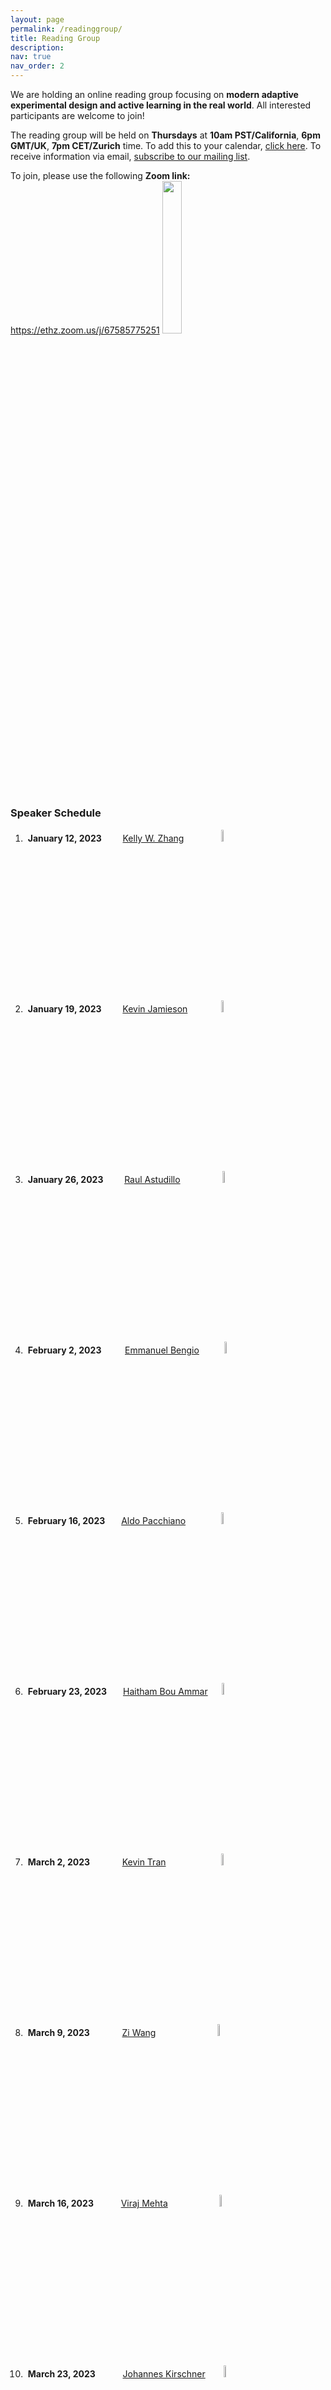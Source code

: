 ```yaml
---
layout: page
permalink: /readinggroup/
title: Reading Group
description:
nav: true
nav_order: 2
---
```


<p style="margin-bottom: 3mm">We are holding an online reading group focusing on <strong>modern adaptive experimental design and active learning in the real world</strong>. All interested participants are welcome to join!</p>
<p style="margin-bottom: 3mm">The reading group will be held on <strong>Thursdays</strong> at <strong>10am PST/California</strong>, <strong>6pm GMT/UK</strong>, <strong>7pm CET/Zurich</strong> time. To add this to your calendar, <a href="https://calendar.google.com/calendar/u/0?cid=Mzg1OTc3M2I0MmJjNDIyNGQxZjE2MDA0ZWQ3OGUzNzlhOGViNzdlM2JiMmQ1NmFlYmZkZTU5M2RkOTVhYTEwN0Bncm91cC5jYWxlbmRhci5nb29nbGUuY29t">click here</a>. To receive information via email, <a href="https://forms.gle/Ex1ut4YfL8E3qt7W6">subscribe to our mailing list</a>.</p>
<p style="margin-bottom: 7mm">To join, please use the following <strong>Zoom link:</strong> <a href="https://ethz.zoom.us/j/67585775251">https://ethz.zoom.us/j/67585775251</a> <img src="../assets/img/zoompass.png" alt="" width="25%"></p>

### Speaker Schedule

1. &nbsp;**January 12, 2023** &emsp;&nbsp;&nbsp;&nbsp; [Kelly W. Zhang](https://kellywzhang.github.io/)
    &emsp;&emsp;&emsp;&emsp;<img src="../assets/img/speaker-circles/kelly.png" alt="" width="7%">
2. &nbsp;**January 19, 2023** &emsp;&nbsp;&nbsp;&nbsp; [Kevin Jamieson](https://homes.cs.washington.edu/~jamieson/)
    &emsp;&emsp;&emsp;&nbsp;&nbsp;<img src="../assets/img/speaker-circles/kevin_j.png" alt="" width="7%">
3. &nbsp;**January 26, 2023** &emsp;&nbsp;&nbsp;&nbsp; [Raul Astudillo](https://raulastudillo.netlify.app/)
    &emsp;&emsp;&emsp;&emsp;&nbsp;&nbsp;<img src="../assets/img/speaker-circles/raul.png" alt="" width="7%">
4. &nbsp;**February 2, 2023** &emsp;&nbsp;&nbsp;&nbsp;&nbsp; [Emmanuel Bengio](https://folinoid.com/)
    &emsp;&emsp;&nbsp;&nbsp;<img src="../assets/img/speaker-circles/emmanuel.png" alt="" width="7%">
5. &nbsp;**February 16, 2023** &emsp;&nbsp; [Aldo Pacchiano](https://www.aldopacchiano.ai/)
    &emsp;&emsp;&emsp;&ensp;&nbsp;<img src="../assets/img/speaker-circles/aldo.png" alt="" width="7%">
6. &nbsp;**February 23, 2023** &emsp;&nbsp; [Haitham Bou Ammar](http://bouammar.com/)
    &emsp;&nbsp;<img src="../assets/img/speaker-circles/haitham.png" alt="" width="7%">
7. &nbsp;**March 2, 2023** &emsp;&emsp;&nbsp;&nbsp;&nbsp;&nbsp; [Kevin Tran](https://ktran9891.github.io/)
    &emsp;&emsp;&emsp;&emsp;&emsp;&ensp;&nbsp;&nbsp;<img src="../assets/img/speaker-circles/kevin_t.png" alt="" width="7%">
8. &nbsp;**March 9, 2023** &emsp;&emsp;&nbsp;&nbsp;&nbsp;&nbsp; [Zi Wang](https://ziw.mit.edu/)
    &emsp;&emsp;&emsp;&emsp;&emsp;&emsp;&ensp;&nbsp;<img src="../assets/img/speaker-circles/zi.png" alt="" width="7%">
9. &nbsp;**March 16, 2023** &emsp;&emsp;&nbsp;&nbsp; [Viraj Mehta](https://virajm.com/)
    &emsp;&emsp;&emsp;&emsp;&emsp;&nbsp;&nbsp;<img src="../assets/img/speaker-circles/viraj.png" alt="" width="7%">
10. &nbsp;**March 23, 2023** &emsp;&emsp;&nbsp;&nbsp; [Johannes Kirschner](https://johannes-kirschner.de/)
    &emsp;&ensp;&nbsp;<img src="../assets/img/speaker-circles/johannes.png" alt="" width="7%">

<div style="margin-bottom: 7mm;"></div>
### Next Talk
<div style="margin-bottom: 5mm;"></div>

<img src="../assets/img/speaker-circles/zi.png" alt="" width="15%"> &emsp;
[Zi Wang](https://ziw.mit.edu/), &nbsp; **March 9, 2023**

**Title:** Experimental Design and Domain Expertise: The Essential Ingredients for Robot Learning

**Abstract:** Artificial intelligence researchers have long sought to embed learning abilities in robotic systems. We identify three stages of developing intelligent agents: (1) prior engineering, where knowledge is built in by experts; (2) skill learning by experimenting; and (3) adaptation to new situations. We demonstrate examples of these stages on complex long-horizon robot manipulation tasks. In particular, we show how data efficient learning can be enabled by combining domain expertise and experimental design. Finally, we discuss the Bayesian alignment problem, which is how to align Bayesian priors in intelligent systems with expert beliefs, so that we can better understand and control the behaviors of these systems.

**Relevant Papers:**
- [Learning compositional models of robot skills for task and motion planning](https://arxiv.org/abs/2006.06444)
- [Pre-trained Gaussian processes for Bayesian optimization](https://arxiv.org/abs/2109.08215)

**Bio:** Zi Wang is a research scientist at Google Research, Brain Team. Her research focuses on probabilistic methods for decision making, including problems such as Bayesian optimization, active learning and robot learning. Zi obtained her Ph.D. in computer science from Massachusetts Institute of Technology in 2020, where she was awarded MIT Graduate Women of Excellence, Rising Stars in EECS, and RSS Pioneers.

<div style="margin-bottom: 7mm;"></div>
### Past Talks
<div style="margin-bottom: 5mm;"></div>

<img src="../assets/img/speaker-circles/kevin_t.png" alt="" width="15%"> &emsp;
[Kevin Tran](https://ktran9891.github.io/), &nbsp; **March 2, 2023**

**Title:** Active materials discovery for sustainable energy storage

**Abstract:** We may be able to slow the effects of climate change by transitioning from fossil fuels to solar energy, but solar energy’s inconsistent availability makes implementation difficult. This could be addressed by storing the energy in solar fuels, which are fuels created from solar energy, CO₂, and H₂O. Unfortunately, solar fuels are hindered by insufficiently mature material technologies. In this talk, we discuss two past studies where we used active learning to discover catalysts for solar fuel production. We then review several other examples of active learning in the materials informatics community. We end by discussing open issues with active learning in the materials informatics community.

**Relevant Papers:**
- [Computational catalyst discovery: Active classification through myopic multiscale sampling](https://aip.scitation.org/doi/full/10.1063/5.0044989)
- [Toward autonomous materials research: Recent progress and future challenges](https://aip.scitation.org/doi/10.1063/5.0076324)

**Bio:** Kevin Tran is a senior research scientist at Toyota Research Institute (TRI). He works on accelerated materials design and discovery in TRI's Energy & Materials division. His work focuses on developing methods to improve the rate at which we can advance technologies for sustainable energy storage, which often manifests in the form of modeling and automated decision making. Kevin also has experience in software development, process engineering, and biomedical engineering. He received his PhD in chemical engineering at Carnegie Mellon University with Zachary Ulissi, and his bachelor's in chemical engineering at the University of Delaware with Babatunde Ogunnaike.

<img src="../assets/img/speaker-circles/haitham.png" alt="" width="15%"> &emsp;
[Haitham Bou Ammar](http://bouammar.com/), &nbsp; **February 23, 2023**

**Title:** Combinatorial Bayesian Optimisation with Applications to Antibody discovery and Logic Synthesis EDA

**Abstract:** Many critical emerging real-world problems are instances of combinatorial optimisation with an expensive-to-evaluate (non-linear) black-box objective. Examples are widespread, including machine learning, robotics, medicine and chip design scenarios. In those cases, standard combinatorial solvers, e.g., simulated annealing and genetic algorithms, face difficulties due to the high-sample complexity associated with their heuristics. In this talk, we will elaborate on new combinatorial solvers that extend Bayesian optimisation to discrete spaces and can handle expensive-to-evaluate (non-linear) black-box objectives. We detail Gaussian process kernels that operate in combinatorial spaces and illustrate effective acquisition optimisation techniques over discrete domains. We then apply such solutions to two real-world use cases from antibody design and logic synthesis EDA. Our results demonstrate effective solutions leading us to rank 1 in the EPFL logic synthesis benchmark in 2022.

**Relevant Papers:**
- [Toward real-world automated antibody design with combinatorial Bayesian optimization](https://www.cell.com/cell-reports-methods/pdf/S2667-2375(22)00276-4.pdf)
- [BOiLS: Bayesian Optimisation for Logic Synthesis](https://arxiv.org/abs/2111.06178)

**Bio:** Haitham Bou-Ammar leads the reinforcement learning team at Huawei technologies Research and Development UK and is an Honorary Lecturer at UCL. His primary research interests lie in the field of statistical machine learning and artificial intelligence, focusing on Bayesian optimisation, probabilistic modeling, and reinforcement learning. He is also interested in learning using massive amounts of data over extended time horizons – a property common to "Big-Data" problems. His research also spans different areas of control theory, nonlinear dynamical systems, social networks, and distributed optimisation.

<img src="../assets/img/speaker-circles/aldo.png" alt="" width="15%"> &emsp;
[Aldo Pacchiano](https://www.aldopacchiano.ai/), &nbsp; **February 16, 2023**

**Title:** RLHF: Reinforcement Learning with Once-per-Episode Feedback

**Abstract:** Despite Reinforcement learning's remarkable success in several application and simulation domains, research in the field has barely ventured beyond the typical modeling assumptions underlying the MDP formalism. In this work we aim to reimagine the way in which rewards are produced by moving away from the typical setting of per-step Markovian rewards to a model that instead produces a binary score acting at the trajectory level. While this is an extreme test case for theory, it is also arguably more representative of real-world applications than the traditional requirement in RL practice that the learner receive feedback at every time step. Indeed, in many real-world applications of reinforcement learning, such as self-driving cars, and robotics, it is easier for a human labeler to evaluate whether a learner's complete trajectory was either "good" or "bad," but harder to provide a reward signal at each step. To show that learning is possible in this more challenging setting, we study the case where trajectory labels are generated by an unknown parametric model and provide a statistically and computationally efficient algorithm that achieves sub-linear regret. We will also comment on how to extend these results to the dueling setting where a human labeler decides which one of two trajectories is better.

**Relevant Papers:**
- [On the Theory of Reinforcement Learning with Once-per-Episode Feedback](https://arxiv.org/abs/2105.14363)
- [Dueling RL: Reinforcement Learning with Trajectory Preferences](https://arxiv.org/abs/2111.04850)

**Bio:** Aldo is a Postdoctoral Researcher at Microsoft Research NYC. He obtained his PhD at UC Berkeley where he was advised by Peter Bartlett and Michael Jordan. His research lies in the areas of Reinforcement Learning, Online Learning, Bandits and Algorithmic Fairness. He is particularly interested in furthering our statistical understanding of learning phenomena in adaptive environments and use these theoretical insights and techniques to design efficient and safe algorithms for scientific, engineering, and large-scale societal applications.

<img src="../assets/img/speaker-circles/emmanuel.png" alt="" width="15%"> &emsp;
[Emmanuel Bengio](https://folinoid.com/), &nbsp; **February 2, 2023**

**Title:** Introduction to GFlowNet

**Abstract:** GFlowNet, short for Generative Flow Network, is a new generative modeling framework which we think is particularly suited for discrete, combinatorial objects. The idea behind GFN is to estimate (graph-theoretic) flows in a directed acyclic network. The network represents all possible ways of constructing an object, and so knowing the flow gives us a policy which we can follow to sequentially construct objects in an energy-based fashion (i.e., objects are drawn proportionally to some quantity, like a reward or unnormalized density). In this talk I’ll present the framework, the intuition behind it, some nice properties it has, some cool things we can do with it and some really cool avenues for future work such as drug discovery.

**Relevant Papers:**
- [Flow Network based Generative Models for Non-Iterative Diverse Candidate Generation](https://arxiv.org/abs/2106.04399)
- [Multi-Objective GFlowNets](https://arxiv.org/abs/2210.12765)
- [Colab Notebook](http://colab.research.google.com/drive/1fUMwgu2OhYpQagpzU5mhe9_Esib3Q2VR)

**Bio:** Emmanuel Bengio is an ML Scientist at Recursion, working on the intersection of GFlowNets and de-novo drug design. He did his PhD under Joelle Pineau and Doina Precup at McGill/Mila, focusing on understanding generalization in deep RL.

<img src="../assets/img/speaker-circles/raul.png" alt="" width="15%"> &emsp;
[Raul Astudillo](https://raulastudillo.netlify.app/), &nbsp; **January 26, 2023**

**Title:** Composite Bayesian Optimization for Efficient and Scalable Adaptive Experimentation


[![IMAGE ALT TEXT](http://img.youtube.com/vi/suyiOz4uPPo/0.jpg)](http://www.youtube.com/watch?v=suyiOz4uPPo "Raul Astudillo")
<!--<a href="http://www.youtube.com/watch?v=suyiOz4uPPo"><img src="http://img.youtube.com/vi/suyiOz4uPPo/0.jpg" alt="Raul Astudillo" width="60%"></a>-->

**Abstract:** Experimentation is ubiquitous in science and a key driver of human progress. Many experimentation tasks can be cast as optimization problems with expensive or time-consuming to evaluate objective functions. Bayesian optimization has emerged as a powerful tool for tackling such problems. However, many experimentation tasks arising in high-stakes applications such as materials design and drug discovery are out of the reach of standard approaches. In this talk, I will describe recent advances that aim to address this challenge. In particular, I will focus on how the composite structure of many experimentation tasks can be exploited to improve the efficiency and scalability of Bayesian optimization methods. Finally, I will provide directions for future research toward a general framework for efficient end-to-end adaptive experimental design in complex settings.

**Relevant Papers:**
- [Bayesian Optimization of Function Networks](https://arxiv.org/abs/2112.15311)
- [Thinking inside the box: A tutorial on grey-box Bayesian optimization](https://arxiv.org/abs/2201.00272)
- [Preference Exploration for Efficient Bayesian Optimization with Multiple Outcomes](https://arxiv.org/abs/2203.11382)

**Bio:** Raul is a Postdoctoral Scholar in the Department of Computing and Mathematical Sciences at Caltech, hosted by Professor Yisong Yue. He obtained his Ph.D. in Operations Research and Information Engineering from Cornell University, working under the supervision of Professor Peter Frazier. Before that, he completed the undergraduate program in Mathematics offered jointly by the University of Guanajuato and the Center for Research in Mathematics in Mexico. In 2021, he was a Visiting Researcher at Meta within the Adaptive Experimentation team led by Eytan Bakshy. Raul's research interests lie at the intersection between operations research and machine learning, with an emphasis on Bayesian methods for efficient sequential data collection. His work combines principled decision-theoretic foundations with sophisticated machine learning tools to develop frameworks for adaptive experimentation in robotics, materials design, cellular agriculture, and other scientific applications.

<div style="margin-bottom: 10mm;"></div>

<img src="../assets/img/speaker-circles/kevin_j.png" alt="" width="15%"> &emsp;
[Kevin Jamieson](https://homes.cs.washington.edu/~jamieson/), &nbsp; **January 19, 2023**

**Title:** Lessons learned in deploying bandit algorithms

[![IMAGE ALT TEXT](http://img.youtube.com/vi/RM4oIVd85Nk/0.jpg)](http://www.youtube.com/watch?v=RM4oIVd85Nk "Kevin Jamieson")

**Abstract:** Bandit algorithms, and adaptive experimentation more generally, promise the same statistically significant guarantees as, say, non-adaptive A/B testing, but require far fewer trials which results in a savings in time and money. However, such promises hold only under assumptions that rarely hold in practice, and for algorithms that may require unrealistic data interaction patterns. This talk explores this tension through two case studies in deploying state of the art algorithms to a large online experimentation platform and a robotics application in an industrial setting. Problems will be discussed, sensible solutions will be proposed, and opinions will be offered.

**Relevant Papers:**
- [Instance-optimal PAC Algorithms for Contextual Bandits](https://arxiv.org/abs/2207.02357)
- [A Bandit Approach to Multiple Testing with False Discovery Control](https://arxiv.org/abs/1809.02235)

**Bio:** Kevin Jamieson is an Assistant Professor in the <a href="http://cs.washington.edu/">Paul G. Allen School of Computer Science & Engineering</a> at the University of Washington and is the Guestrin Endowed Professor in Artificial Intelligence and Machine Learning. He received his B.S. from the University of Washington, his M.S. from Columbia University, and his Ph.D. In 2015 from the University of Wisconsin - Madison under the advisement of <a href="http://nowak.ece.wisc.edu/">Robert Nowak</a>, all in electrical engineering. He returned to the University of Washington as faculty in 2017 after a postdoc in the <a href="https://amplab.cs.berkeley.edu/">AMP lab</a> at the University of California, Berkeley working with <a href="https://people.eecs.berkeley.edu/~brecht/">Benjamin Recht</a>. Jamieson's work has been recognized by an NSF CAREER award and Amazon Faculty Research award. Jamieson’s research explores how to leverage already-collected data to inform what future measurements to make next, in a closed loop.

<div style="margin-bottom: 10mm;"></div>

<img src="../assets/img/speaker-circles/kelly.png" alt="" width="15%"> &emsp;
[Kelly W. Zhang](https://kellywzhang.github.io/), &nbsp; **January 12, 2023**

**Title:** Inference after Adaptive Sampling for Longitudinal Data

[![IMAGE ALT TEXT](http://img.youtube.com/vi/o3Hw6BCySXY/0.jpg)](http://www.youtube.com/watch?v=o3Hw6BCySXY "Kelly W. Zhang")

**Abstract:** Online algorithms that learn to optimize treatments over time are increasingly used in a variety of digital intervention problems. These algorithms repeatedly update parameter estimates as data accrues; these parameter estimates are used to inform treatment decisions. These algorithms are called “adaptive sampling” algorithms and the resulting data is considered “adaptively collected.” In this work, we focus on data collected by a large class of adaptive sampling algorithms that are designed to optimize treatment decisions online using accruing data from multiple users. Combining or “pooling” data across users allows adaptive sampling algorithms to potentially learn faster. However, by pooling, these algorithms induce dependence between the collected user data trajectories; this makes statistical inference on this data-type especially challenging. We provide methods to perform a variety of statistical analyses on such adaptively collected data, including Z-estimation, off-policy analyses, and inferring excursion effects. This work is motivated by our work in designing experiments in which online reinforcement learning algorithms pool data across users to learn to optimize treatment decisions, yet reliable statistical inference is essential for conducting a variety of statistical analyses after the experiment is over.

**Bio:** Kelly W. Zhang is a final-year Ph.D. candidate in computer science at Harvard University advised by Susan Murphy and Lucas Janson. Her research focuses on addressing challenges faced when applying reinforcement learning algorithms to real-world problems. She has developed methods for statistical inference for data collected by bandit and reinforcement learning algorithms, i.e., adaptively collected data. She also works on developing the reinforcement learning algorithm to be used in Oralytics, a mobile health app aimed to help users develop healthy oral hygiene habits, in collaboration with Oral-B and researchers at UCLA and UMichigan. She is supported by an NSF Graduate Research Fellowship.



<!--1. &nbsp;**January 12, 2023** &emsp;&nbsp;&nbsp;&nbsp; [Kelly W. Zhang](https://kellywzhang.github.io/), Harvard University-->
<!--    &emsp;&emsp;&emsp;&emsp;<img src="../assets/img/speaker-circles/kelly.png" alt="" width="5%">-->
<!--2. &nbsp;**January 19, 2023** &emsp;&nbsp;&nbsp;&nbsp; [Kevin Jamieson](https://homes.cs.washington.edu/~jamieson/), University of Washington-->
<!--    &emsp;&emsp;&emsp;&nbsp;&nbsp;<img src="../assets/img/speaker-circles/kevin_j.png" alt="" width="5%">-->
<!--3. &nbsp;**January 26, 2023** &emsp;&nbsp;&nbsp;&nbsp; [Raul Astudillo](https://raulastudillo.netlify.app/), Caltech-->
<!--    &emsp;&emsp;&emsp;&emsp;&nbsp;&nbsp;<img src="../assets/img/speaker-circles/raul.png" alt="" width="5%">-->
<!--4. &nbsp;**February 2, 2023** &emsp;&nbsp;&nbsp;&nbsp;&nbsp; [Emmanuel Bengio](https://folinoid.com/), Recursion-->
<!--    &emsp;&emsp;&nbsp;&nbsp;<img src="../assets/img/speaker-circles/emmanuel.png" alt="" width="5%">-->
<!--5. &nbsp;**February 9, 2023** &emsp;&nbsp;&nbsp;&nbsp;&nbsp; [Zi Wang](https://ziw.mit.edu/), Google Brain-->
<!--    &emsp;&emsp;&emsp;&emsp;&emsp;&emsp;&ensp;&nbsp;<img src="../assets/img/speaker-circles/zi.png" alt="" width="5%">-->
<!--6. &nbsp;**February 16, 2023** &emsp;&nbsp; [Johannes Kirschner](https://johannes-kirschner.de/), University of Alberta-->
<!--    &emsp;&ensp;&nbsp;<img src="../assets/img/speaker-circles/johannes.png" alt="" width="5%">-->
<!--7. &nbsp;**February 23, 2023** &emsp;&nbsp; [Haitham Bou Ammar](http://bouammar.com/), UCL and Huawei London-->
<!--    &emsp;&nbsp;<img src="../assets/img/speaker-circles/haitham.png" alt="" width="5%">-->
<!--8. &nbsp;**March 2, 2023** &emsp;&emsp;&nbsp;&nbsp;&nbsp;&nbsp; [Kevin Tran](https://ktran9891.github.io/), Toyota Research Institute-->
<!--    &emsp;&emsp;&emsp;&emsp;&emsp;&ensp;&nbsp;&nbsp;<img src="../assets/img/speaker-circles/kevin_t.png" alt="" width="5%">-->

<!--<br/>-->
<!--<img src="../assets/img/speaker-circles/kelly.png" alt="" width="10%"> &nbsp;-->
<!--<img src="../assets/img/speaker-circles/kevin_j.png" alt="" width="10%"> &nbsp;-->
<!--<img src="../assets/img/speaker-circles/raul.png" alt="" width="10%"> &nbsp;-->
<!--<img src="../assets/img/speaker-circles/emmanuel.png" alt="" width="10%"> &nbsp;-->
<!--<img src="../assets/img/speaker-circles/zi.png" alt="" width="10%"> &nbsp;-->
<!--<img src="../assets/img/speaker-circles/johannes.png" alt="" width="10%"> &nbsp;-->
<!--<img src="../assets/img/speaker-circles/haitham.png" alt="" width="10%"> &nbsp;-->
<!--<img src="../assets/img/speaker-circles/kevin_t.png" alt="" width="10%"> &nbsp;-->
